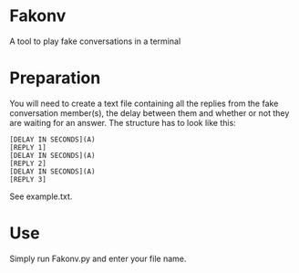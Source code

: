# Fakonv
A tool to play fake conversations in a terminal 

# Preparation
You will need to create a text file containing all the replies from the fake conversation member(s), the delay between them and whether or not they are waiting for an answer.
The structure has to look like this:
```
[DELAY IN SECONDS](A)
[REPLY 1]
[DELAY IN SECONDS](A)
[REPLY 2]
[DELAY IN SECONDS](A)
[REPLY 3]
```
See example.txt. 

# Use
Simply run Fakonv.py and enter your file name.



